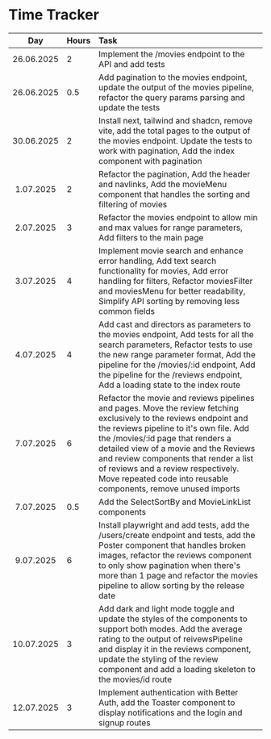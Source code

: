 # Time Tracker

|    Day     | Hours | Task                                                                                                                                                                                        |
| :--------: | :---- | :------------------------------------------------------------------------------------------------------------------------------------------------------------------------------------------ |
| 26.06.2025 | 2     | Implement the /movies endpoint to the API and add tests                                                                                                                                     |
| 26.06.2025 | 0.5   | Add pagination to the movies endpoint, update the output of the movies pipeline, refactor the query params parsing and update the tests                                                     |
| 30.06.2025 | 2     | Install next, tailwind and shadcn, remove vite, add the total pages to the output of the movies endpoint. Update the tests to work with pagination, Add the index component with pagination |
| 1.07.2025  | 2     | Refactor the pagination, Add the header and navlinks, Add the movieMenu component that handles the sorting and filtering of movies                                                          |
| 2.07.2025  | 3     | Refactor the movies endpoint to  allow min and max values for range parameters, Add  filters to the main page                                                          |
| 3.07.2025  | 4     | Implement movie search and enhance error handling, Add text search functionality for movies, Add error handling for filters, Refactor moviesFilter and moviesMenu for better readability, Simplify API sorting by removing less common fields                                                          |
| 4.07.2025  | 4     | Add cast and directors as parameters to the movies endpoint, Add tests for all the search parameters, Refactor tests to use the new range parameter format, Add the pipeline for the /movies/:id endpoint, Add the pipeline for the /reviews endpoint, Add a loading state to the index route                                                         |
| 7.07.2025  | 6     | Refactor the movie and reviews pipelines and pages. Move the review fetching exclusively to the reviews endpoint and the reviews pipeline to it's own file. Add the /movies/:id page that renders a detailed view of a movie and the Reviews and review components that render a list of reviews and a review respectively. Move repeated code into reusable components, remove unused imports |
| 7.07.2025  | 0.5     | Add the SelectSortBy and MovieLinkList components |
| 9.07.2025  | 6     | Install playwright and add tests, add the /users/create endpoint and tests, add the Poster component that handles broken images, refactor the reviews component to only show pagination when there's more than 1 page and refactor the movies pipeline to allow sorting by the release date |
| 10.07.2025  | 3     | Add dark and light mode toggle and update the styles of the components to support both modes. Add the average rating to the output of reivewsPipeline and display it in the reviews component, update the styling of the review component and add a loading skeleton to the movies/id route
| 12.07.2025  | 3     | Implement authentication with Better Auth, add the Toaster component to display notifications and the login and signup routes
